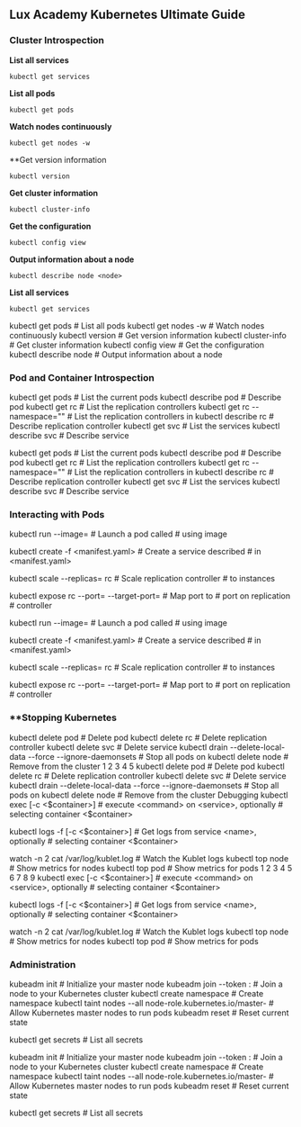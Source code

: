 ## Lux Academy Kubernetes Ultimate Guide 

### **Cluster Introspection**

**List all services**

```kubernetes
kubectl get services
```
**List all pods**

```kubernetes
kubectl get pods 
```
**Watch nodes continuously** 

```kubernetes
kubectl get nodes -w 
``` 

**Get version information

```kubernetes
kubectl version   
```
**Get cluster information**

```kubernetes
kubectl cluster-info
``` 

**Get the configuration** 

```kubernetes
kubectl config view 
```
**Output information about a node**

```kubernetes
kubectl describe node <node>  
```

**List all services** 

```kubernetes
kubectl get services 
``` 
kubectl get pods                    # List all pods
kubectl get nodes -w                # Watch nodes continuously
kubectl version                     # Get version information
kubectl cluster-info                # Get cluster information
kubectl config view                 # Get the configuration
kubectl describe node <node>        # Output information about a node
  
  
### **Pod and Container Introspection**
  
kubectl get pods                         # List the current pods
kubectl describe pod <name>              # Describe pod <name>
kubectl get rc                           # List the replication controllers
kubectl get rc --namespace="<namespace>" # List the replication controllers in <namespace>
kubectl describe rc <name>               # Describe replication controller <name>
kubectl get svc                          # List the services
kubectl describe svc <name>              # Describe service <name>

kubectl get pods                         # List the current pods
kubectl describe pod <name>              # Describe pod <name>
kubectl get rc                           # List the replication controllers
kubectl get rc --namespace="<namespace>" # List the replication controllers in <namespace>
kubectl describe rc <name>               # Describe replication controller <name>
kubectl get svc                          # List the services
kubectl describe svc <name>              # Describe service <name>
  
  
### **Interacting with Pods**
kubectl run <name> --image=<image-name>                             # Launch a pod called <name> 
                                                                    # using image <image-name>

kubectl create -f <manifest.yaml>                                   # Create a service described 
                                                                    # in <manifest.yaml>

kubectl scale --replicas=<count> rc <name>                          # Scale replication controller 
                                                                    # <name> to <count> instances

kubectl expose rc <name> --port=<external> --target-port=<internal> # Map port <external> to 
                                                                    # port <internal> on replication 
                                                                    # controller <name>

kubectl run <name> --image=<image-name>                             # Launch a pod called <name> 
                                                                    # using image <image-name>
 
kubectl create -f <manifest.yaml>                                   # Create a service described 
                                                                    # in <manifest.yaml>
 
kubectl scale --replicas=<count> rc <name>                          # Scale replication controller 
                                                                    # <name> to <count> instances
 
kubectl expose rc <name> --port=<external> --target-port=<internal> # Map port <external> to 
                                                                    # port <internal> on replication 
                                                                    # controller <name>
### **Stopping Kubernetes
kubectl delete pod <name>                                         # Delete pod <name>
kubectl delete rc <name>                                          # Delete replication controller <name>
kubectl delete svc <name>                                         # Delete service <name>
kubectl drain <n> --delete-local-data --force --ignore-daemonsets # Stop all pods on <n>
kubectl delete node <name>                                        # Remove <node> from the cluster
1
2
3
4
5
kubectl delete pod <name>                                         # Delete pod <name>
kubectl delete rc <name>                                          # Delete replication controller <name>
kubectl delete svc <name>                                         # Delete service <name>
kubectl drain <n> --delete-local-data --force --ignore-daemonsets # Stop all pods on <n>
kubectl delete node <name>                                        # Remove <node> from the cluster
Debugging
kubectl exec <service> <command> [-c <$container>] # execute <command> on <service>, optionally 
                                                   # selecting container <$container>

kubectl logs -f <name> [-c <$container>]           # Get logs from service <name>, optionally
                                                   # selecting container <$container>

watch -n 2 cat /var/log/kublet.log                 # Watch the Kublet logs
kubectl top node                                   # Show metrics for nodes
kubectl top pod                                    # Show metrics for pods
1
2
3
4
5
6
7
8
9
kubectl exec <service> <command> [-c <$container>] # execute <command> on <service>, optionally 
                                                   # selecting container <$container>
 
kubectl logs -f <name> [-c <$container>]           # Get logs from service <name>, optionally
                                                   # selecting container <$container>
 
watch -n 2 cat /var/log/kublet.log                 # Watch the Kublet logs
kubectl top node                                   # Show metrics for nodes
kubectl top pod                                    # Show metrics for pods
  
### **Administration**
  
kubeadm init                                              # Initialize your master node
kubeadm join --token <token> <master-ip>:<master-port>    # Join a node to your Kubernetes cluster
kubectl create namespace <namespace>                      # Create namespace <name>
kubectl taint nodes --all node-role.kubernetes.io/master- # Allow Kubernetes master nodes to run pods
kubeadm reset                                             # Reset current state

kubectl get secrets                                       # List all secrets

kubeadm init                                              # Initialize your master node
kubeadm join --token <token> <master-ip>:<master-port>    # Join a node to your Kubernetes cluster
kubectl create namespace <namespace>                      # Create namespace <name>
kubectl taint nodes --all node-role.kubernetes.io/master- # Allow Kubernetes master nodes to run pods
kubeadm reset                                             # Reset current state
 
kubectl get secrets                                       # List all secrets
